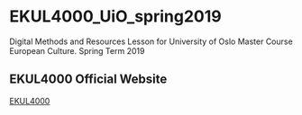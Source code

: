 # EKUL4000_UiO_spring2019
Digital Methods and Resources Lesson for University of Oslo Master Course European Culture. Spring Term 2019

## EKUL4000 Official Website

[EKUL4000](https://www.uio.no/studier/emner/hf/ikos/EKUL4000/)

